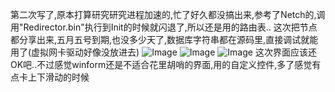 第二次写了,原本打算研究研究进程加速的,忙了好久都没搞出来,参考了Netch的,调用"Redirector.bin"执行到Init的时候就闪退了,所以还是用的路由表..
这次把节点都分享出来,五月五号到期,也没多少天了,数据库字符串都在源码里,直接调试就能用了(虚拟网卡驱动好像没放进去)
![Image](https://z3.ax1x.com/2021/04/19/coKbDS.png)
![Image](https://z3.ax1x.com/2021/04/19/coKqHg.png)
![Image](https://z3.ax1x.com/2021/04/19/coKOEQ.png)
这次界面应该还OK吧..不过感觉winform还是不适合花里胡哨的界面,用的自定义控件,多了感觉有点卡上下滑动的时候
